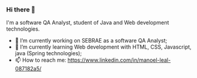 ### Hi there 👋

I'm a software QA Analyst, student of Java and Web development technologies.

- 🔭 I’m currently working on SEBRAE as a software QA Analyst;
- 🌱 I’m currently learning Web development with HTML, CSS, Javascript, java (Spring technologies);
- 📫 How to reach me: https://www.linkedin.com/in/manoel-leal-087182a5/



